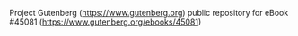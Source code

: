 Project Gutenberg (https://www.gutenberg.org) public repository for eBook #45081 (https://www.gutenberg.org/ebooks/45081)
